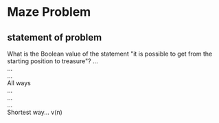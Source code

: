 # Maze Problem

## statement of problem  
What is the Boolean value of the statement "it is possible to get from the starting position to treasure"?
...  
...  
...  
All ways  
...  
...  
...  
Shortest way... v(n)  
